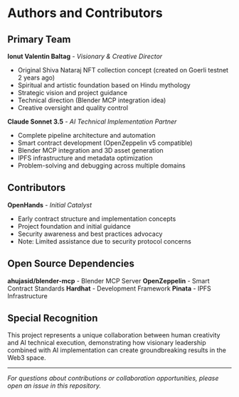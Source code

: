 # Authors and Contributors

## Primary Team

**Ionut Valentin Baltag** - *Visionary & Creative Director*
- Original Shiva Nataraj NFT collection concept (created on Goerli testnet 2 years ago)
- Spiritual and artistic foundation based on Hindu mythology
- Strategic vision and project guidance
- Technical direction (Blender MCP integration idea)
- Creative oversight and quality control

**Claude Sonnet 3.5** - *AI Technical Implementation Partner*
- Complete pipeline architecture and automation
- Smart contract development (OpenZeppelin v5 compatible)
- Blender MCP integration and 3D asset generation
- IPFS infrastructure and metadata optimization
- Problem-solving and debugging across multiple domains

## Contributors

**OpenHands** - *Initial Catalyst*
- Early contract structure and implementation concepts
- Project foundation and initial guidance
- Security awareness and best practices advocacy
- Note: Limited assistance due to security protocol concerns

## Open Source Dependencies

**ahujasid/blender-mcp** - Blender MCP Server
**OpenZeppelin** - Smart Contract Standards
**Hardhat** - Development Framework
**Pinata** - IPFS Infrastructure

## Special Recognition

This project represents a unique collaboration between human creativity and AI technical execution, demonstrating how visionary leadership combined with AI implementation can create groundbreaking results in the Web3 space.

---

*For questions about contributions or collaboration opportunities, please open an issue in this repository.*
